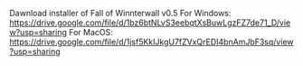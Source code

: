 Dawnload installer of Fall of Winnterwall v0.5
For Windows:
https://drive.google.com/file/d/1bz6btNLvS3eebqtXsBuwLgzFZ7de71_D/view?usp=sharing
For MacOS:
https://drive.google.com/file/d/1jsf5KkIJkgU7fZVxQrEDI4bnAmJbF3sq/view?usp=sharing
